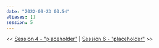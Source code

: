 ```yaml
---
date: "2022-09-23 03.54"
aliases: []
session: 5
---
```

<< [Session 4 - "placeholder"](Session%204%20-%20"placeholder".md) | [Session 6 - "placeholder"](Session%206%20-%20"placeholder".md) >>
